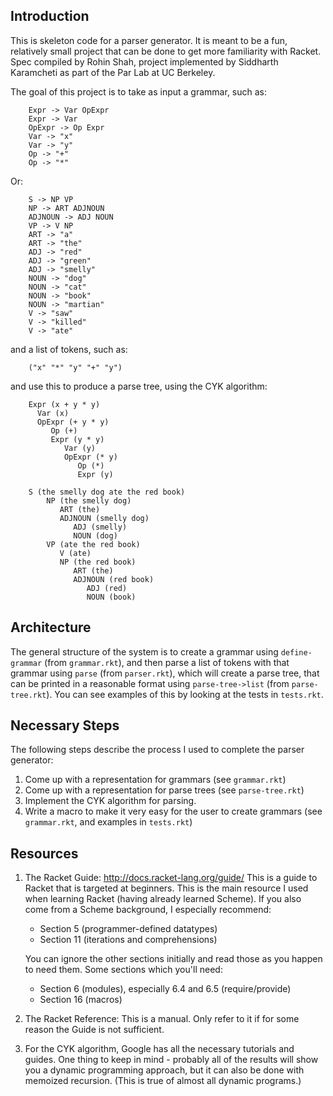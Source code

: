 Introduction
------------

This is skeleton code for a parser generator.  It is meant to be a
fun, relatively small project that can be done to get more familiarity
with Racket. Spec compiled by Rohin Shah, project implemented by Siddharth Karamcheti
as part of the Par Lab at UC Berkeley.

The goal of this project is to take as input a grammar, such as:

        Expr -> Var OpExpr
        Expr -> Var
        OpExpr -> Op Expr
        Var -> "x"
        Var -> "y"
        Op -> "+"
        Op -> "*"

Or:

        S -> NP VP
        NP -> ART ADJNOUN
        ADJNOUN -> ADJ NOUN
        VP -> V NP
        ART -> "a"
        ART -> "the"
        ADJ -> "red"
        ADJ -> "green"
        ADJ -> "smelly"
        NOUN -> "dog"
        NOUN -> "cat"
        NOUN -> "book"
        NOUN -> "martian"
        V -> "saw"
        V -> "killed"
        V -> "ate"

and a list of tokens, such as:

        ("x" "*" "y" "+" "y")

and use this to produce a parse tree, using the CYK algorithm:

        Expr (x + y * y)
          Var (x)
          OpExpr (+ y * y)
             Op (+)
             Expr (y * y)
                Var (y)
                OpExpr (* y)
                   Op (*)
                   Expr (y)

        S (the smelly dog ate the red book)
            NP (the smelly dog)
               ART (the)
               ADJNOUN (smelly dog)
                  ADJ (smelly)
                  NOUN (dog)
            VP (ate the red book)
               V (ate)
               NP (the red book)
                  ART (the)
                  ADJNOUN (red book)
                     ADJ (red)
                     NOUN (book)

Architecture
------------

The general structure of the system is to create a grammar using
`define-grammar` (from `grammar.rkt`), and then parse a list of tokens
with that grammar using `parse` (from `parser.rkt`), which will create
a parse tree, that can be printed in a reasonable format using
`parse-tree->list` (from `parse-tree.rkt`).  You can see examples of
this by looking at the tests in `tests.rkt`.


Necessary Steps
---------------

The following steps describe the process I used to complete the parser generator:

1. Come up with a representation for grammars (see `grammar.rkt`)
2. Come up with a representation for parse trees (see
   `parse-tree.rkt`)
3. Implement the CYK algorithm for parsing.
4. Write a macro to make it very easy for the user to create grammars
   (see `grammar.rkt`, and examples in `tests.rkt`)


Resources
---------

1. The Racket Guide: http://docs.racket-lang.org/guide/  This is a
   guide to Racket that is targeted at beginners.  This is the main
   resource I used when learning Racket (having already learned
   Scheme). If you also come from a Scheme background, I especially
   recommend:
    + Section 5 (programmer-defined datatypes)
    + Section 11 (iterations and comprehensions)

   You can ignore the other sections initially and read those as you
   happen to need them.  Some sections which you'll need:
    + Section 6 (modules), especially 6.4 and 6.5 (require/provide)
    + Section 16 (macros)

2. The Racket Reference:  This is a manual.  Only refer to it if for
   some reason the Guide is not sufficient.

3. For the CYK algorithm, Google has all the necessary tutorials
   and guides. One thing to keep in mind - probably all of the
   results will show you a dynamic programming approach, but it can
   also be done with memoized recursion.  (This is true of almost all
   dynamic programs.)
